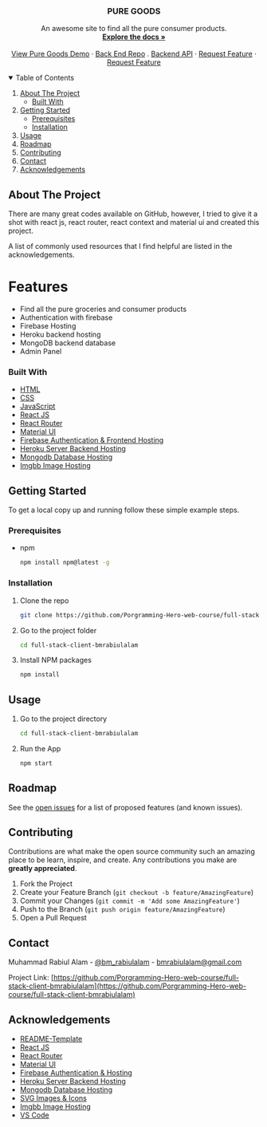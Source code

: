 <p align="center">
  <a href="https://github.com/Porgramming-Hero-web-course/full-stack-client-bmrabiulalam">
  </a>

  <h3 align="center">PURE GOODS</h3>

  <p align="center">
    An awesome site to find all the pure consumer products.
    <br />
    <a href="https://github.com/Porgramming-Hero-web-course/full-stack-client-bmrabiulalam"><strong>Explore the docs »</strong></a>
    <br />
    <br />
    <a href="https://pure-goods.web.app/">View Pure Goods Demo</a>
    ·
    <a href="https://github.com/Porgramming-Hero-web-course/full-stack-server-bmrabiulalam">Back End Repo</a>
    .
    <a href="https://pure-goods.herokuapp.com/">Backend API</a>
    ·
    <a href="https://github.com/Porgramming-Hero-web-course/full-stack-client-bmrabiulalam/issues">Request Feature</a>
    ·
    <a href="https://github.com/Porgramming-Hero-web-course/full-stack-client-bmrabiulalam/issues">Request Feature</a>
  </p>
</p>


<!-- TABLE OF CONTENTS -->
<details open="open">
  <summary>Table of Contents</summary>
  <ol>
    <li>
      <a href="#about-the-project">About The Project</a>
      <ul>
        <li><a href="#built-with">Built With</a></li>
      </ul>
    </li>
    <li>
      <a href="#getting-started">Getting Started</a>
      <ul>
        <li><a href="#prerequisites">Prerequisites</a></li>
        <li><a href="#installation">Installation</a></li>
      </ul>
    </li>
    <li><a href="#usage">Usage</a></li>
    <li><a href="#roadmap">Roadmap</a></li>
    <li><a href="#contributing">Contributing</a></li>
    <li><a href="#contact">Contact</a></li>
    <li><a href="#acknowledgements">Acknowledgements</a></li>
  </ol>
</details>



<!-- ABOUT THE PROJECT -->
## About The Project

There are many great codes available on GitHub, however, I tried to give it a shot with react js, react router, react context and material ui and created this project.

A list of commonly used resources that I find helpful are listed in the acknowledgements.

# Features
* Find all the pure groceries and consumer products
* Authentication with firebase
* Firebase Hosting
* Heroku backend hosting
* MongoDB backend database
* Admin Panel

### Built With

* [HTML](https://en.wikipedia.org/wiki/HTML)
* [CSS](https://en.wikipedia.org/wiki/CSS)
* [JavaScript](https://www.ecma-international.org/publications-and-standards/standards/ecma-262/)
* [React JS](https://reactjs.org/)
* [React Router](https://reactrouter.com/)
* [Material UI](https://material-ui.com/)
* [Firebase Authentication & Frontend Hosting](https://firebase.com/)
* [Heroku Server Backend Hosting](https://heroku.com/)
* [Mongodb Database Hosting](https://mongodb.com/)
* [Imgbb Image Hosting](https://www.imgbb.com/)
  
<!-- GETTING STARTED -->
## Getting Started

To get a local copy up and running follow these simple example steps.

### Prerequisites

* npm
  ```sh
  npm install npm@latest -g
  ```

### Installation

1. Clone the repo
   ```sh
   git clone https://github.com/Porgramming-Hero-web-course/full-stack-client-bmrabiulalam.git
   ```
2. Go to the project folder
   ```sh
   cd full-stack-client-bmrabiulalam
   ```
2. Install NPM packages
   ```sh
   npm install
   ```

<!-- USAGE EXAMPLES -->
## Usage

1. Go to the project directory
   ```sh
   cd full-stack-client-bmrabiulalam
   ```
2. Run the App
   ```sh
   npm start
   ```

<!-- ROADMAP -->
## Roadmap

See the [open issues](https://github.com/Porgramming-Hero-web-course/full-stack-client-bmrabiulalam/issues) for a list of proposed features (and known issues).


<!-- CONTRIBUTING -->
## Contributing

Contributions are what make the open source community such an amazing place to be learn, inspire, and create. Any contributions you make are **greatly appreciated**.

1. Fork the Project
2. Create your Feature Branch (`git checkout -b feature/AmazingFeature`)
3. Commit your Changes (`git commit -m 'Add some AmazingFeature'`)
4. Push to the Branch (`git push origin feature/AmazingFeature`)
5. Open a Pull Request


<!-- CONTACT -->
## Contact

Muhammad Rabiul Alam - [@bm_rabiulalam](https://twitter.com/bm_rabiulalam) - bmrabiulalam@gmail.com

Project Link: [https://github.com/Porgramming-Hero-web-course/full-stack-client-bmrabiulalam](https://github.com/Porgramming-Hero-web-course/full-stack-client-bmrabiulalam)


<!-- ACKNOWLEDGEMENTS -->
## Acknowledgements
* [README-Template](https://github.com/bmrabiulalam/Best-README-Template)
* [React JS](https://reactjs.org/)
* [React Router](https://reactrouter.com/)
* [Material UI](https://material-ui.com/)
* [Firebase Authentication & Hosting](https://firebase.com/)
* [Heroku Server Backend Hosting](https://heroku.com/)
* [Mongodb Database Hosting](https://mongodb.com/)
* [SVG Images & Icons](https://www.svgrepo.com/)
* [Imgbb Image Hosting](https://www.imgbb.com/)
* [VS Code](https://code.visualstudio.com/)
